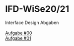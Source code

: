 # IFD-WiSe20/21
Interface Design Abgaben <br><br>
<a href="Interface Design_Aufgabe _00.pdf">Aufgabe #00</a><br>
<a href="Interface Design_Aufgabe_01.pdf">Aufgabe #01 </a>


